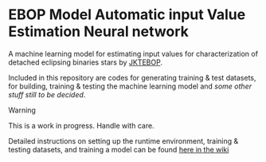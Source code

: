 # EBOP Model Automatic input Value Estimation Neural network
A machine learning model for estimating input values for characterization of detached eclipsing
binaries stars by [JKTEBOP](https://www.astro.keele.ac.uk/jkt/codes/jktebop.html).

Included in this repository are codes for generating training & test datasets, for building,
training & testing the machine learning model and _some other stuff still to be decided_.

> [!WARNING]  
> This is a work in progress. Handle with care.

Detailed instructions on setting up the runtime environment, training & testing datasets,
and training a model can be found [here in the wiki](https://github.com/SteveOv/ebop_maven/wiki/setup-instructions)
